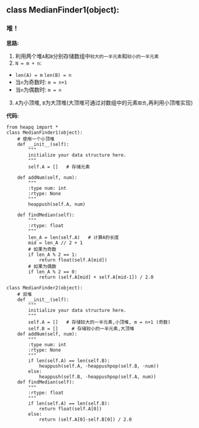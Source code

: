 ## class MedianFinder1(object):
### 堆！

**思路:**
1. 利用两个堆`A`和`B`分别存储数组中`较大的一半元素`和`较小的一半元素`
2. `N = m + n`:
   
* `len(A) = m` `len(B) = n`
* 当`n`为奇数时: `m = n+1`
* 当`n`为偶数时: `m = n`
3. `A`为小顶堆, `B`为大顶堆(大顶堆可通过对数组中的元素`取负`,再利用小顶堆实现)

**代码:**
```
from heapq import *
class MedianFinder1(object):
    # 使用一个小顶堆
    def __init__(self):
        """
        initialize your data structure here.
        """
        self.A = []   # 存储元素

    def addNum(self, num):
        """
        :type num: int
        :rtype: None
        """
        heappush(self.A, num)

    def findMedian(self):
        """
        :rtype: float
        """
        len_A = len(self.A)   # 计算A的长度
        mid = len_A // 2 + 1
        # 如果为奇数
        if len_A % 2 == 1:
            return float(self.A[mid])
        # 如果为偶数
        if len_A % 2 == 0:
            return (self.A[mid] + self.A[mid-1]) / 2.0

class MedianFinder2(object):
    # 双堆
    def __init__(self):
        """
        initialize your data structure here.
        """
        self.A = []   # 存储较大的一半元素,小顶堆, m = n+1 (奇数)
        self.B = []     # 存储较小的一半元素,大顶堆
    def addNum(self, num):
        """
        :type num: int
        :rtype: None
        """
        if len(self.A) == len(self.B):
            heappush(self.A, -heappushpop(self.B, -num))
        else:
            heappush(self.B, -heappushpop(self.A, num))
    def findMedian(self):
        """
        :rtype: float
        """
        if len(self.A) == len(self.B):
            return float(self.A[0])
        else:
            return (self.A[0]-self.B[0]) / 2.0

```